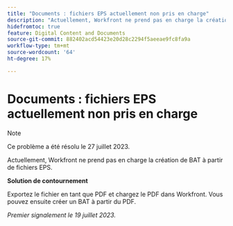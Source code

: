 ```yaml
---
title: "Documents : fichiers EPS actuellement non pris en charge"
description: "Actuellement, Workfront ne prend pas en charge la création de BAT à partir de fichiers EPS."
hidefromtoc: true
feature: Digital Content and Documents
source-git-commit: 882402acd54423e20d28c2294f5aeeae9fc8fa9a
workflow-type: tm+mt
source-wordcount: '64'
ht-degree: 17%

---
```



# Documents : fichiers EPS actuellement non pris en charge

<!--WF, WFP-->

>[!NOTE]
>
>Ce problème a été résolu le 27 juillet 2023.

Actuellement, Workfront ne prend pas en charge la création de BAT à partir de fichiers EPS.

**Solution de contournement**

Exportez le fichier en tant que PDF et chargez le PDF dans Workfront. Vous pouvez ensuite créer un BAT à partir du PDF.

_Premier signalement le 19 juillet 2023._
